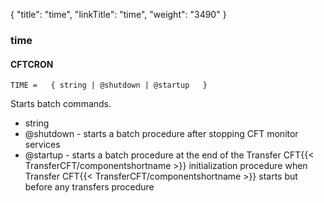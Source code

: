 {
    "title": "time",
    "linkTitle": "time",
    "weight": "3490"
}<span id="time"></span>

### time

#### CFTCRON

`TIME =   { string | @shutdown | @startup   }`

Starts batch
commands.

- string
- @shutdown - starts a batch procedure after stopping CFT monitor services
- @startup - starts a batch procedure at the end of the Transfer CFT{{< TransferCFT/componentshortname >}} initialization
    procedure when Transfer CFT{{< TransferCFT/componentshortname >}} starts but before any transfers procedure
